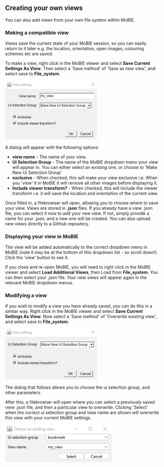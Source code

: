 ## Creating your own views

You can also add views from your own file system within MoBIE.

### Making a compatible view

Views save the current state of your MoBIE session, so you can easily return to
it later e.g. the location, orientation, open images, colouring schemes etc are
saved.

To make a view, right click in the MoBIE viewer and select
**Save Current Settings As View**. Then select a 'Save method' of 'Save as new view', and select save to **File_system**.

<img width="300" alt="image" src="./tutorial_images/saveView.png">

A dialog will appear with the following options:
- **view name** - The name of your view.
- **Ui Selection Group** -  The name of the MoBIE dropdown menu your view will
appear in. You can either select an existing one, or choose to 'Make New Ui
Selection Group'
- **exclusive** - When checked, this will make your view exclusive i.e. When
you 'view' it in MoBIE it will remove all other images before displaying it.
- **Include viewer transform?** - When checked, this will include the viewer
transform i.e. it will save the location and orientation of the current view.

Once filled in, a filebrowser will open, allowing you to choose where to save
your view. Views are stored in **.json** files. If you already have a view .json file, you can select it now to add your new view.
If not, simply provide a name for your .json, and a new one will be created. You can also upload new views directly to a GitHub repository.

### Displaying your view in MoBIE

The view will be added automatically to the correct dropdown menu in MoBIE (note it may be at the bottom of this dropdown list - so scroll down!). Click the 'view' button to see it.

If you close and re-open MoBIE, you will need to right click in the MoBIE viewer and select **Load Additional Views**, then Load from **File_system**. You can then select your
.json file. Your new views will appear again in the relevant MoBIE dropdown menus.

### Modifying a view

If you wish to modify a view you have already saved, you can do this in a similar
way. Right click in the MoBIE viewer and select **Save Current Settings As View**.
Now select a 'Save method' of 'Overwrite existing view', and select save to **File_system**.

<img width="300" alt="image" src="./tutorial_images/overwriteViewSettings.png">

The dialog that follows allows you to choose the ui selection group, and other
parameters.

After this, a filebrowser will open where you can select a previously saved view
.json file, and then a particular view to overwrite. Clicking 'Select' when
the correct ui selection group and view name are shown will overwrite this view
with your current MoBIE settings.

<img width="350" alt="image" src="./tutorial_images/overwriteViewChoice.png">
